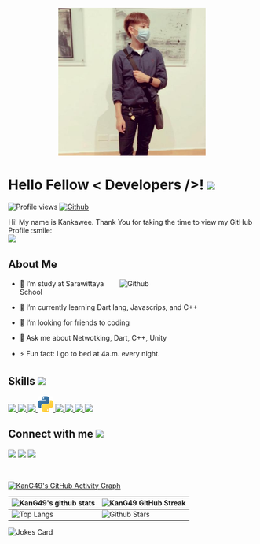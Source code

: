 <p align="center">
    <img width="300" src="https://raw.githubusercontent.com/kang49/kang49/main/My%20Picture.jpeg">
</p>

<h1> Hello Fellow < Developers />! <img src = "https://raw.githubusercontent.com/MartinHeinz/MartinHeinz/master/wave.gif" width = 30px> </h1>
<p align='center'>
</p>


![Profile views](https://visitor-badge.glitch.me/badge?page_id=kang49.kang49)
[![Github](https://img.shields.io/github/followers/kang49?label=Follow&style=social)](https://github.com/kang49)

<div size='20px'> Hi! My name is Kankawee. Thank You for taking the time to view my GitHub Profile :smile: 
</div>
    
<img src = "https://media4.giphy.com/media/13HgwGsXF0aiGY/giphy.gif" width = 300px>

<h2> About Me </h2>

<img width="55%" align="right" alt="Github" src="https://raw.githubusercontent.com/onimur/.github/master/.resources/git-header.svg" />

- 🔭 I’m study at Sarawittaya School
  
- 🌱 I’m currently learning Dart lang, Javascrips, and C++
  
- 👯 I’m looking for friends to coding
  
- 💬 Ask me about Netwotking, Dart, C++, Unity
  
- ⚡ Fun fact: I go to bed at 4a.m. every night.

<h2> Skills <img src = "https://media2.giphy.com/media/QssGEmpkyEOhBCb7e1/giphy.gif?cid=ecf05e47a0n3gi1bfqntqmob8g9aid1oyj2wr3ds3mg700bl&rid=giphy.gif" width = 32px> </h2>
<a href= https://github.com/kang49?tab=repositories&q=&type=&language=dart&sort== > <img width ='32px' src ='https://sv1.picz.in.th/images/2022/08/21/XIFicz.png'> </a>
<a href= '' > <img width ='32px' src ='https://raw.githubusercontent.com/rahulbanerjee26/githubAboutMeGenerator/main/icons/reactjs.svg'> </a>
<a href= '' > <img width ='32px' src ='https://raw.githubusercontent.com/rahulbanerjee26/githubAboutMeGenerator/main/icons/javascript.svg'> </a>
<a href= '' > <img width ='32px' src ='https://raw.githubusercontent.com/kang49/kang49/main/Python%20Icon.png'> </a>
<a href= '' > <img width ='32px' src ='https://raw.githubusercontent.com/rahulbanerjee26/githubAboutMeGenerator/main/icons/cpp.svg'> </a>
<a href= '' > <img width ='32px' src ='https://raw.githubusercontent.com/rahulbanerjee26/githubAboutMeGenerator/main/icons/csharp.svg'> </a>
<a href= '' > <img width ='32px' src ='https://raw.githubusercontent.com/rahulbanerjee26/githubAboutMeGenerator/main/icons/android.svg'> </a>
<a href= '' > <img width ='32px' src ='https://upload.wikimedia.org/wikipedia/commons/5/5b/Xcode_Logo.png'> </a>


<h2> Connect with me <img src='https://raw.githubusercontent.com/ShahriarShafin/ShahriarShafin/main/Assets/handshake.gif' width="100px"> </h2>
<a href = 'https://www.linkedin.com/in/kankawee-aramrak-2bab53232/'> <img width = '32px' align= 'center' src="https://raw.githubusercontent.com/rahulbanerjee26/githubAboutMeGenerator/main/icons/linked-in-alt.svg"/></a>  
<a href = 'https://www.github.com/kang49'> <img width = '32px' align= 'center' src="https://raw.githubusercontent.com/rahulbanerjee26/githubAboutMeGenerator/main/icons/github.svg"/></a>
<a href = 'https://www.facebook.com/KankaweeG49'> <img width = '32px' align= 'center' src="https://upload.wikimedia.org/wikipedia/commons/thumb/0/05/Facebook_Logo_%282019%29.png/1024px-Facebook_Logo_%282019%29.png"/></a>
  
<br>
<br>
  <br>
  
[![KanG49's GitHub Activity Graph](https://activity-graph.herokuapp.com/graph?username=kang49&theme=tokyonight)](https://git.io/praveenscience)

| ![KanG49's github stats](https://github-readme-stats.vercel.app/api?username=kang49&show_icons=true&theme=tokyonight) | ![KanG49 GitHub Streak](https://github-readme-streak-stats.herokuapp.com/?user=kang49&theme=tokyonight) |
| --- | --- |
| ![Top Langs](https://github-readme-stats.vercel.app/api/top-langs/?username=kang49&theme=tokyonight) | ![Github Stars](https://github-readme-stats.vercel.app/api?username=kang49&show_icons=true&locale=en&count_private=true&hide_rank=true&custom_title=My%20GitHub%20Stats&disable_animations=true&theme=tokyonight) |

![Jokes Card](https://readme-jokes.vercel.app/api?theme=tokyonight)


<br>
